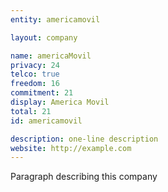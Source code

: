 ```yaml
---
entity: americamovil

layout: company

name: americaMovil
privacy: 24
telco: true
freedom: 16
commitment: 21
display: America Movil
total: 21
id: americamovil

description: one-line description
website: http://example.com
---
```


Paragraph describing this company
